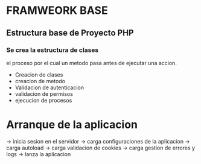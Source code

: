 # FRAMWEORK BASE

## Estructura base de Proyecto PHP

### Se crea la estructura de clases
   el proceso por el cual un metodo pasa antes de ejecutar una accion.


+ Creacion de clases
+ creacion de metodo
+ Validacion de autenticacion
+ validacion de permisos
+ ejecucion de procesos


# Arranque de la aplicacion
-> inicia sesion en el servidor
-> carga configuraciones de la aplicacion
-> carga autoload
-> carga validacion de cookies
-> carga gestion de errores y logs
-> lanza la aplicacion

